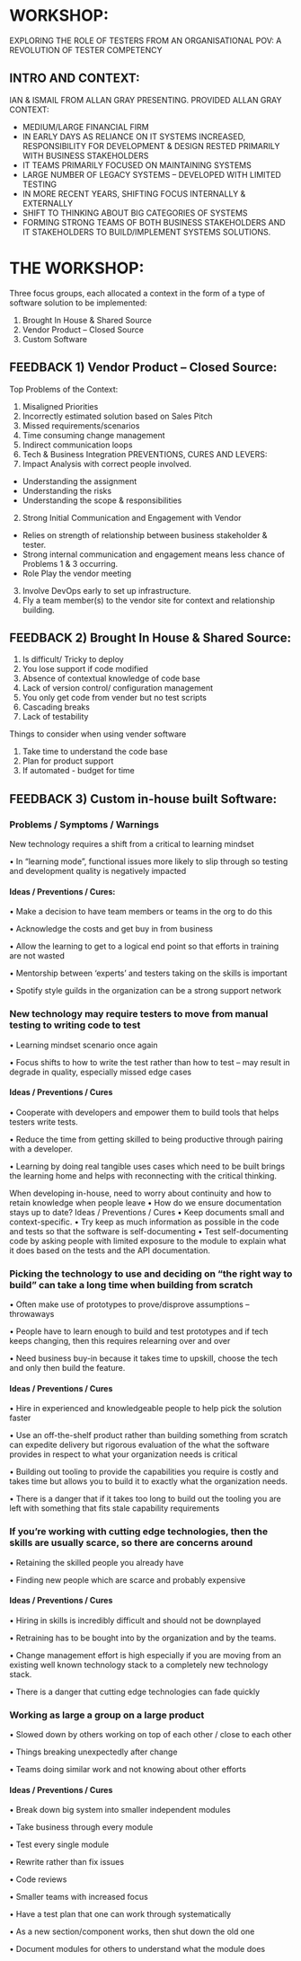 # WORKSHOP: 
EXPLORING THE ROLE OF TESTERS FROM AN ORGANISATIONAL POV: A REVOLUTION OF TESTER COMPETENCY
## INTRO AND CONTEXT:
IAN & ISMAIL FROM ALLAN GRAY PRESENTING.
PROVIDED ALLAN GRAY CONTEXT:
-	MEDIUM/LARGE FINANCIAL FIRM
-	IN EARLY DAYS AS RELIANCE ON IT SYSTEMS INCREASED, RESPONSIBILITY FOR DEVELOPMENT & DESIGN RESTED PRIMARILY WITH BUSINESS STAKEHOLDERS
-	IT TEAMS PRIMARILY FOCUSED ON MAINTAINING SYSTEMS
-	LARGE NUMBER OF LEGACY SYSTEMS – DEVELOPED WITH LIMITED TESTING
-	IN MORE RECENT YEARS, SHIFTING FOCUS INTERNALLY & EXTERNALLY
-	SHIFT TO THINKING ABOUT BIG CATEGORIES OF SYSTEMS
-	FORMING STRONG TEAMS OF BOTH BUSINESS STAKEHOLDERS AND IT STAKEHOLDERS TO BUILD/IMPLEMENT SYSTEMS SOLUTIONS.

# THE WORKSHOP:

Three focus groups, each allocated a context in the form of a type of software solution to be implemented:
1.	Brought In House & Shared Source
2.	Vendor Product – Closed Source
3.	Custom Software

## FEEDBACK 1) Vendor Product – Closed Source:
Top Problems of the Context:
1.	Misaligned Priorities
2.	Incorrectly estimated solution based on Sales Pitch
3.	Missed requirements/scenarios
4.	Time consuming change management
5.	Indirect communication loops
6.	Tech & Business Integration
PREVENTIONS, CURES AND LEVERS:
1.	Impact Analysis with correct people involved.
-	Understanding the assignment
-	Understanding the risks
-	Understanding the scope & responsibilities
2.	Strong Initial Communication and Engagement with Vendor
-	Relies on strength of relationship between business stakeholder & tester.
-	Strong internal communication and engagement means less chance of Problems 1 & 3 occurring.
-	Role Play the vendor meeting
3.	Involve DevOps early to set up infrastructure.
4.	Fly a team member(s) to the vendor site for context and relationship building.


## FEEDBACK 2) Brought In House & Shared Source:

1.	Is difficult/ Tricky to deploy
2.	You lose support if code modified
3.	Absence of contextual knowledge of code base
4.	Lack of version control/ configuration  management 
5.	You only get code from vender but no test scripts 
6.	Cascading breaks
7.	Lack of testability 

Things to consider when using vender software

1.	Take time to understand the code base
2.	Plan for product support 
3.	If automated -  budget for time


## FEEDBACK 3) Custom in-house built Software:
### Problems / Symptoms / Warnings

New technology requires a shift from a critical to learning mindset

•	In “learning mode”, functional issues more likely to slip through so testing and development quality is negatively impacted

#### Ideas / Preventions / Cures:

•	Make a decision to have team members or teams in the org to do this

•	Acknowledge the costs and get buy in from business

•	Allow the learning to get to a logical end point so that efforts in training are not wasted

•	Mentorship between ‘experts’ and testers taking on the skills is important

•	Spotify style guilds in the organization can be a strong support network


### New technology may require testers to move from manual testing to writing code to test

•	Learning mindset scenario once again

•	Focus shifts to how to write the test rather than how to test – may result in degrade in quality, especially missed edge cases
#### Ideas / Preventions / Cures

•	Cooperate with developers and empower them to build tools that helps testers write tests.

•	Reduce the time from getting skilled to being productive through pairing with a developer.

•	Learning by doing real tangible uses cases which need to be built brings the learning home and helps with reconnecting with the critical thinking.

When developing in-house, need to worry about continuity and how to retain knowledge when people leave
•	How do we ensure documentation stays up to date?
Ideas / Preventions / Cures
•	Keep documents small and context-specific.
•	Try keep as much information as possible in the code and tests so that the software is self-documenting
•	Test self-documenting code by asking people with limited exposure to the module to explain what it does based on the tests and the API documentation.

### Picking the technology to use and deciding on “the right way to build” can take a long time when building from scratch

•	Often make use of prototypes to prove/disprove assumptions – throwaways 

•	People have to learn enough to build and test prototypes and if tech keeps changing, then this requires relearning over and over

•	Need business buy-in because it takes time to upskill, choose the tech and only then build the feature.

#### Ideas / Preventions / Cures

•	Hire in experienced and knowledgeable people to help pick the solution faster

•	Use an off-the-shelf product rather than building something from scratch can expedite delivery but rigorous evaluation of the what the software provides in respect to what your organization needs is critical

•	Building out tooling to provide the capabilities you require is costly and takes time but allows you to build it to exactly what the organization needs.

•	There is a danger that if it takes too long to build out the tooling you are left with something that fits stale capability requirements


### If you’re working with cutting edge technologies, then the skills are usually scarce, so there are concerns around

•	Retaining the skilled people you already have

•	Finding new people which are scarce and probably expensive

#### Ideas / Preventions / Cures

•	Hiring in skills is incredibly difficult and should not be downplayed

•	Retraining has to be bought into by the organization and by the teams.

•	Change management effort is high especially if you are moving from an existing well known technology stack to a completely new technology stack.

•	There is a danger that cutting edge technologies can fade quickly 

### Working as large a group on a large product

•	Slowed down by others working on top of each other / close to each other

•	Things breaking unexpectedly after change

•	Teams doing similar work and not knowing about other efforts
#### Ideas / Preventions / Cures

•	Break down big system into smaller independent modules

•	Take business through every module

•	Test every single module

•	Rewrite rather than fix issues

•	Code reviews

•	Smaller teams with increased focus

•	Have a test plan that one can work through systematically

•	As a new section/component works, then shut down the old one

•	Document modules for others to understand what the module does


